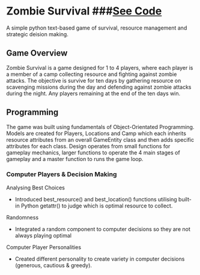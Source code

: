 # Zombie Survival ###[See Code](https://github.com/tophercollins/zombie-survival)
 A simple python text-based game of survival, resource management and strategic deision making.

## Game Overview
Zombie Survival is a game designed for 1 to 4 players, where each player is a member of a camp collecting resource and fighting against zombie attacks.
The objective is survive for ten days by gathering resource on scavenging missions during the day and defending against zombie attacks during the night.
Any players remaining at the end of the ten days win.

## Programming
The game was built using fundamentals of Object-Orientated Programming.
Models are created for Players, Locations and Camp which each inherits resource attributes from an overall GameEntity class and then adds specific attributes for each class. 
Design operates from small functions for gameplay mechanics, larger functions to operate the 4 main stages of gameplay and a master function to runs the game loop.

### Computer Players & Decision Making
Analysing Best Choices
* Introduced best_resource() and best_location() functions utilising built-in Python getattr() to judge which is optimal resource to collect. 

Randomness
* Integrated a random component to computer decisions so they are not always playing optimal

Computer Player Personalities
* Created different personality to create variety in computer decisions (generous, cautious & greedy).
